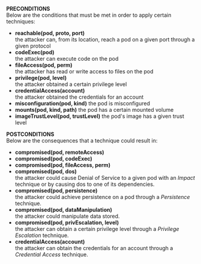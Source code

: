 **PRECONDITIONS**<br>
Below are the conditions that must be met in order to apply certain techniques:
- **reachable(pod, proto, port)** <br>
the attacker can, from its location, reach a pod on a given port through a given protocol
- **codeExec(pod)** <br>
the attacker can execute code on the pod
- **fileAccess(pod, perm)** <br>
the attacker has read or write access to files on the pod
- **privilege(pod, level)** <br>
the attacker obtained a certain privilege level
- **credentialAccess(account)** <br>
the attacker obtained the credentials for an account
- **misconfiguration(pod, kind)**
the pod is misconfigured
- **mounts(pod, kind, path)**
the pod has a certain mounted volume
- **imageTrustLevel(pod, trustLevel)**
the pod's image has a given trust level

**POSTCONDITIONS**<br>
Below are the consequences that a technique could result in:
- **compromised(pod, remoteAccess)** <br>
- **compromised(pod, codeExec)** <br>
- **compromised(pod, fileAccess, perm)** <br>
- **compromised(pod, dos)** <br>
the attacker could cause Denial of Service to a given pod with an *Impact* technique or by causing dos to one of its dependencies.
- **compromised(pod, persistence)** <br>
the attacker could achieve persistence on a pod through a *Persistence* technique.
- **compromised(pod, dataManipulation)** <br>
the attacker could manipulate data stored.
- **compromised(pod, privEscalation, level)** <br>
the attacker can obtain a certain privilege level through a *Privilege Escalation* technique.
- **credentialAccess(account)** <br>
the attacker can obtain the credentials for an account through a *Credential Access* technique.